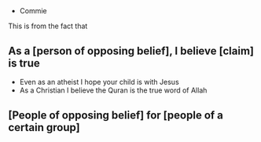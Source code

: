 
## 
- Commie

This is from the fact that
## As a [person of opposing belief], I believe [claim] is true
- Even as an atheist I hope your child is with Jesus
- As a Christian I believe the Quran is the true word of Allah

## [People of opposing belief] for [people of a certain group]

